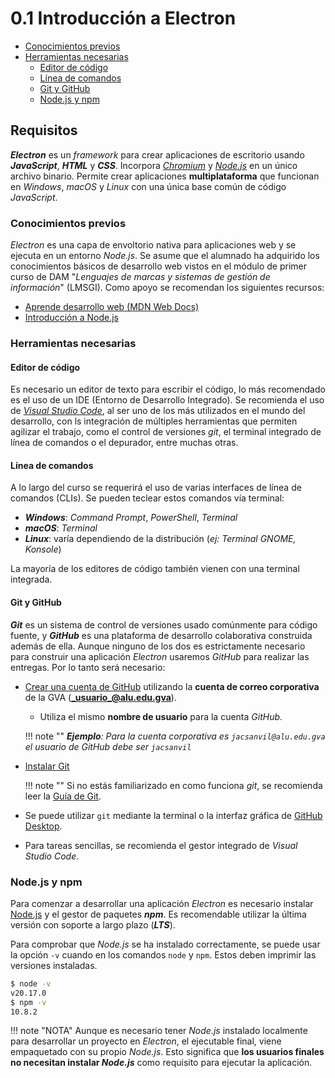 # 0.1 Introducción a Electron

- [Conocimientos previos](#conocimientos-previos)
- [Herramientas necesarias](#herramientas-necesarias)
    - [Editor de código](#editor-de-código)
    - [Línea de comandos](#línea-de-comandos)
    - [Git y GitHub](#git-y-github)
    - [Node.js y npm](#nodejs-y-npm)

## Requisitos

_**Electron**_ es un _framework_ para crear aplicaciones de escritorio usando ***JavaScript***, ***HTML*** y ***CSS***. Incorpora [_Chromium_](https://www.chromium.org/chromium-projects/) y [_Node.js_](https://nodejs.org/es) en un único archivo binario. Permite crear aplicaciones **multiplataforma** que funcionan en *Windows*, *macOS* y *Linux* con una única base común de código *JavaScript*.

### Conocimientos previos

*Electron* es una capa de envoltorio nativa para aplicaciones web y se ejecuta en un entorno *Node.js*. Se asume que el alumnado ha adquirido los conocimientos básicos de desarrollo web vistos en el módulo de primer curso de DAM "_Lenguajes de marcas y sistemas de gestión de información_" (LMSGI). Como apoyo se recomendan los siguientes recursos:

* [Aprende desarrollo web (MDN Web Docs)](https://developer.mozilla.org/es/docs/Learn)
* [Introducción a Node.js](https://nodejs.dev/en/learn/)

### Herramientas necesarias

#### Editor de código

Es necesario un editor de texto para escribir el código, lo más recomendado es el uso de un IDE (Entorno de Desarrollo Integrado). Se recomienda el uso de [_Visual Studio Code_](https://code.visualstudio.com/), al ser uno de los más utilizados en el mundo del desarrollo, con ls integración de múltiples herramientas que permiten agilizar el trabajo, como el control de versiones *git*, el terminal integrado de línea de comandos o el depurador, entre muchas otras.

#### Línea de comandos

A lo largo del curso se requerirá el uso de varias interfaces de línea de comandos (CLIs). Se pueden teclear estos comandos vía terminal:

* _**Windows**_: _Command Prompt_, _PowerShell_, _Terminal_
* _**macOS**_: _Terminal_
* _**Linux**_: varía dependiendo de la distribución (_ej: Terminal GNOME, Konsole_)

La mayoría de los editores de código también vienen con una terminal integrada.

#### Git y GitHub

***Git*** es un sistema de control de versiones usado comúnmente para código fuente, y ***GitHub*** es una plataforma de desarrollo colaborativa construida además de ella. Aunque ninguno de los dos es estrictamente necesario para construir una aplicación *Electron* usaremos *GitHub* para realizar las entregas. Por lo tanto será necesario:

* [Crear una cuenta de GitHub](https://github.com/) utilizando la **cuenta de correo corporativa** de la GVA (**_usuario_@alu.edu.gva**).
    * Utiliza el mismo **nombre de usuario** para la cuenta *GitHub*.

    !!! note ""
        _**Ejemplo**: Para la cuenta corporativa es `jacsanvil@alu.edu.gva` el usuario de GitHub debe ser `jacsanvil`_

* [Instalar Git](https://github.com/git-guides/install-git)

    !!! note ""
        Si no estás familiarizado en como funciona *git*, se recomienda leer la [Guía de Git](https://github.com/git-guides/). 
    
* Se puede utilizar `git` mediante la terminal o la interfaz gráfica de [GitHub Desktop](https://desktop.github.com/).
* Para tareas sencillas, se recomienda el gestor integrado de *Visual Studio Code*.

### Node.js y npm

Para comenzar a desarrollar una aplicación *Electron* es necesario instalar [Node.js](https://nodejs.org/en/download) y el gestor de paquetes ***npm***. Es recomendable utilizar la última versión con soporte a largo plazo (**_LTS_**).

Para comprobar que *Node.js* se ha instalado correctamente, se puede usar la opción `-v` cuando en los comandos `node` y `npm`. Estos deben imprimir las versiones instaladas.

```bash hl_lines="1 3" title="Terminal"
$ node -v
v20.17.0
$ npm -v
10.8.2
```

!!! note "NOTA"
    Aunque es necesario tener *Node.js* instalado localmente para desarrollar un proyecto en *Electron*, el ejecutable final, viene empaquetado con su propio *Node.js*. Esto significa que **los usuarios finales no necesitan instalar *Node.js*** como requisito para ejecutar la aplicación.

